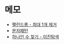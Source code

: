 # 메모

* [팰린드롬 - 최대 1개 제거](LeetCode/680_ValidPalindrome2/main.cc)
* [문자패턴](LeetCode/290_WordPattern/main.cc)
* [하나인 수 찾기 - 이진탐색](LeetCode/540_SingleElementInASortedArray/main.cc)
